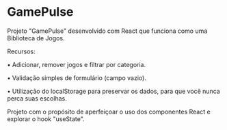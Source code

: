 # GamePulse

Projeto "GamePulse" desenvolvido com React que funciona como uma Biblioteca de Jogos.

Recursos:

• Adicionar, remover jogos e filtrar por categoria.

• Validação simples de formulário (campo vazio).

• Utilização do localStorage para preservar os dados, para que você nunca perca suas escolhas.

Projeto com o propósito de aperfeiçoar o uso dos componentes React e explorar o hook "useState".
